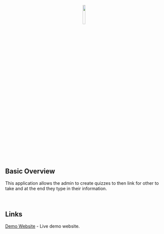 <p align="center"><img width=12.5% src="https://i.ibb.co/K6RrTjc/logo.png"></p>

## Basic Overview

This application allows the admin to create quizzes to then link for other to take and at the end they type in their information.

<br>

## Links

[Demo Website](https://quiz.cyrexag.com/admin/quizzes) - Live demo website.
